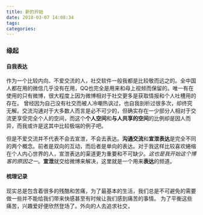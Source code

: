 ```yaml
---
title: 新的开始
date: 2018-03-07 14:08:34
tags:
categories:
---
```


### 缘起

#### 自我表达

作为一个比较内向、不爱交流的人，社交软件一般我都是比较敬而远之的。全中国人都在用的微信几乎没有在用，QQ也完全是用来和母上视频而保留的。唯一有在使用的只有微博，很大程度上因为微博相对于社交更多是获取情报和个人吐槽用的存在。
曾经因为自己没有社交而被人冷嘲热讽过，也自我剖析过很多次，却终究无解。交流沟通对于大多数人而言是必不可少的，但确实存在一少部分人相对于交流更享受完全个人的空间，而这个**个人空间**和**与人共享的空间**的比例却是因人而异，而我或许是这其中比较极端的例子吧。

但是不爱交流并不代表不会去宣泄，不会去表达。**沟通交流**和**宣泄表达**是完全不同的两个概念。前者是双向的互动，而后者是单向的表达。对于我这样比较喜欢蜷缩在个人内心世界的人，宣泄表达的渠道更为重要和不可缺少。*这也是我开始这个博客的原因之一*。**宣泄**就交给微博来解决，这里就是一个用来**表达**的频道。

#### 梳理记录

现实总是包含着很多的残酷和苦痛，为了最基本的生活，我们总是不可避免的需要做一些并不能给我们带来快感甚至有时候让我们感到痛苦的事情。
为了平衡这些痛苦，兴趣爱好便欣然登场了。外向的人去追求社交，